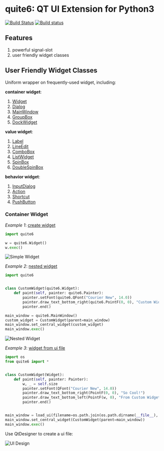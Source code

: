 # quite6: QT UI Extension for Python3

[![Build Status](https://travis-ci.com/KD-Group/quite6.svg?branch=master)](https://travis-ci.com/KD-Group/quite6)
[![Build status](https://ci.appveyor.com/api/projects/status/tjyfaa06gxxsh479?svg=true)](https://ci.appveyor.com/project/Wingsgo/quite6)

## Features

1. powerful signal-slot
2. user friendly widget classes

## User Friendly Widget Classes

Uniform wrapper on frequently-used widget, including:

**container widget**:

1. [Widget](./quite6/gui/widgets/widget.py)
2. [Dialog](./quite6/gui/widgets/dialog.py)
3. [MainWindow](./quite6/gui/widgets/main_window.py)
4. [GroupBox](./quite6/gui/widgets/group_box.py)
5. [DockWidget](./quite6/gui/widgets/dock_widget.py)

**value widget**:

1. [Label](./quite6/gui/widgets/label.py)
2. [LineEdit](./quite6/gui/widgets/line_edit.py)
3. [ComboBox](./quite6/gui/widgets/combo_box.py)
4. [ListWidget](./quite6/gui/widgets/list_widget.py)
5. [SpinBox](./quite6/gui/widgets/spin_box.py)
6. [DoubleSpinBox](./quite6/gui/widgets/double_spin_box.py)

**behavior widget**:

1. [InputDialog](./quite6/gui/widgets/input_dialog.py)
2. [Action](./quite6/gui/widgets/action.py)
3. [Shortcut](./quite6/gui/widgets/shortcut.py)
4. [PushButton](./quite6/gui/widgets/push_button.py)

### Container Widget

*Example 1*: [create widget](./examples/1_create_widget/example-1.py)

```python
import quite6

w = quite6.Widget()
w.exec()
```

![Simple Widget](docs/images/1.simple.widget.png)

*Example 2*: [nested widget](./examples/2_nested_widget/example-2.py)

```python
import quite6


class CustomWidget(quite6.Widget):
    def paint(self, painter: quite6.Painter):
        painter.setFont(quite6.QFont("Courier New", 14.0))
        painter.draw_text_bottom_right(quite6.PointF(0, 0), "Custom Widget")
        painter.end()

main_window = quite6.MainWindow()
custom_widget = CustomWidget(parent=main_window)
main_window.set_central_widget(custom_widget)
main_window.exec()
```

![Nested Widget](docs/images/2.nested.widget.png)

*Example 3*: [widget from ui file](./examples/3_widget_from_ui_file/example-3.py)

```python
import os
from quite6 import *


class CustomWidget(Widget):
    def paint(self, painter: Painter):
        w, _ = self.size
        painter.setFont(QFont("Courier New", 14.0))
        painter.draw_text_bottom_right(PointF(0, 0), "So Cool!")
        painter.draw_text_bottom_left(PointF(w, 0), "From Custom Widget")
        painter.end()


main_window = load_ui(filename=os.path.join(os.path.dirname(__file__), 'main_window.ui'))
main_window.set_central_widget(CustomWidget(parent=main_window))
main_window.exec()
```

Use QtDesigner to create a ui file:

![UI Design](docs/images/3.ui.design.png)

